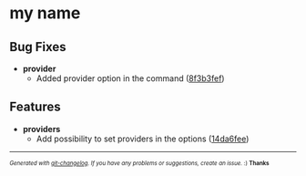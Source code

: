 # my name



## Bug Fixes

  - **provider**
    - Added provider option in the command
  ([8f3b3fef](https://github.com/rafinskipg/git-changelog/commit/8f3b3fef0d123e4fd11ea79bb9552285befc6689))




## Features

  - **providers**
    - Add possibility to set providers in the options
  ([14da6fee](https://github.com/rafinskipg/git-changelog/commit/14da6fee8aa8b1fcec198ea26812aa1871008438))





---
<sub><sup>*Generated with [git-changelog](https://github.com/rafinskipg/git-changelog). If you have any problems or suggestions, create an issue.* :) **Thanks** </sub></sup>
